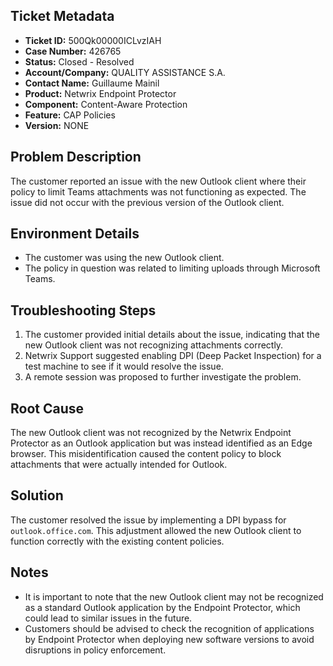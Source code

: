 ## Ticket Metadata
- **Ticket ID:** 500Qk00000ICLvzIAH
- **Case Number:** 426765
- **Status:** Closed - Resolved
- **Account/Company:** QUALITY ASSISTANCE S.A.
- **Contact Name:** Guillaume Mainil
- **Product:** Netwrix Endpoint Protector
- **Component:** Content-Aware Protection
- **Feature:** CAP Policies
- **Version:** NONE

## Problem Description
The customer reported an issue with the new Outlook client where their policy to limit Teams attachments was not functioning as expected. The issue did not occur with the previous version of the Outlook client.

## Environment Details
- The customer was using the new Outlook client.
- The policy in question was related to limiting uploads through Microsoft Teams.

## Troubleshooting Steps
1. The customer provided initial details about the issue, indicating that the new Outlook client was not recognizing attachments correctly.
2. Netwrix Support suggested enabling DPI (Deep Packet Inspection) for a test machine to see if it would resolve the issue.
3. A remote session was proposed to further investigate the problem.

## Root Cause
The new Outlook client was not recognized by the Netwrix Endpoint Protector as an Outlook application but was instead identified as an Edge browser. This misidentification caused the content policy to block attachments that were actually intended for Outlook.

## Solution
The customer resolved the issue by implementing a DPI bypass for `outlook.office.com`. This adjustment allowed the new Outlook client to function correctly with the existing content policies.

## Notes
- It is important to note that the new Outlook client may not be recognized as a standard Outlook application by the Endpoint Protector, which could lead to similar issues in the future.
- Customers should be advised to check the recognition of applications by Endpoint Protector when deploying new software versions to avoid disruptions in policy enforcement.